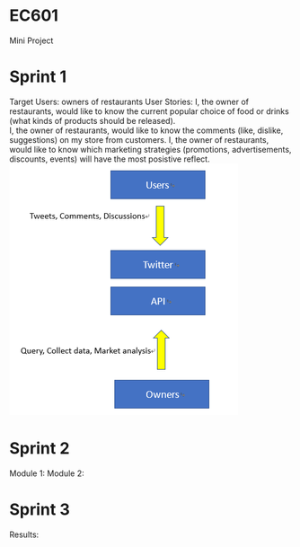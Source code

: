 # EC601
Mini Project

# Sprint 1
  Target Users: owners of restaurants
  User Stories: I, the owner of restaurants, would like to know the current popular choice of food or drinks (what kinds of products should be released).              
                I, the owner of restaurants, would like to know the comments (like, dislike, suggestions) on my store from customers.
                I, the owner of restaurants, would like to know which marketing strategies (promotions, advertisements, discounts, events) will have the most posistive reflect.              
<img src="https://github.com/ThomasChen1997/EC601/blob/master/%E6%9C%AA%E5%91%BD%E5%90%8D.png">
# Sprint 2
  Module 1:
  Module 2:
# Sprint 3
  Results:      
